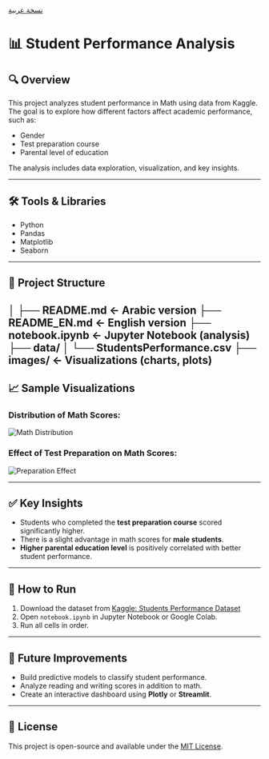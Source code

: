 [نسخة عربية](../README.md)

# 📊 Student Performance Analysis

## 🔍 Overview
This project analyzes student performance in Math using data from Kaggle.  
The goal is to explore how different factors affect academic performance, such as:
- Gender
- Test preparation course
- Parental level of education

The analysis includes data exploration, visualization, and key insights.

---

## 🛠️ Tools & Libraries
- Python
- Pandas
- Matplotlib
- Seaborn

---

## 📂 Project Structure

│
├── README.md ← Arabic version
├── README_EN.md ← English version
├── notebook.ipynb ← Jupyter Notebook (analysis)
├── data/
│ └── StudentsPerformance.csv
├── images/ ← Visualizations (charts, plots)
---

## 📈 Sample Visualizations
### Distribution of Math Scores:
![Math Distribution](images/math_distribution.png)

### Effect of Test Preparation on Math Scores:
![Preparation Effect](images/preparation_boxplot.png)

---

## ✅ Key Insights
- Students who completed the **test preparation course** scored significantly higher.
- There is a slight advantage in math scores for **male students**.
- **Higher parental education level** is positively correlated with better student performance.

---

## 🚀 How to Run
1. Download the dataset from [Kaggle: Students Performance Dataset](https://www.kaggle.com/datasets/spscientist/students-performance-in-exams)
2. Open `notebook.ipynb` in Jupyter Notebook or Google Colab.
3. Run all cells in order.

---

## 📌 Future Improvements
- Build predictive models to classify student performance.
- Analyze reading and writing scores in addition to math.
- Create an interactive dashboard using **Plotly** or **Streamlit**.

---

## 📜 License
This project is open-source and available under the [MIT License](LICENSE).
